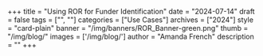+++ 
title = "Using ROR for Funder Identification" 
date = "2024-07-14"
draft = false 
tags = ["", ""] 
categories = ["Use Cases"] 
archives = ["2024"]
style = "card-plain" 
banner = "/img/banners/ROR_Banner-green.png" 
thumb = "/img/blog/" 
images = ['/img/blog/']
author = "Amanda French" 
description = ""
+++ 

